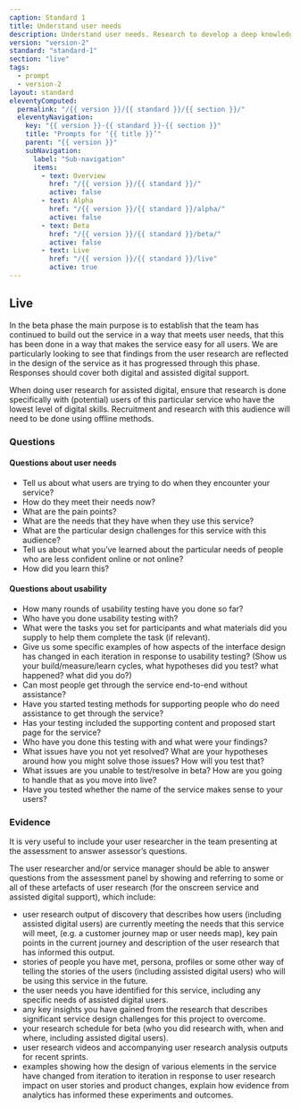 ```yaml
---
caption: Standard 1
title: Understand user needs
description: Understand user needs. Research to develop a deep knowledge of who the service users are and what that means for the design of the service.
version: "version-2"
standard: "standard-1"
section: "live"
tags:
  - prompt
  - version-2
layout: standard
eleventyComputed:
  permalink: "/{{ version }}/{{ standard }}/{{ section }}/"
  eleventyNavigation:
    key: "{{ version }}-{{ standard }}-{{ section }}"
    title: "Prompts for ‘{{ title }}’"
    parent: "{{ version }}"
    subNavigation:
      label: "Sub-navigation"
      items:
        - text: Overview
          href: "/{{ version }}/{{ standard }}/"
          active: false
        - text: Alpha
          href: "/{{ version }}/{{ standard }}/alpha/"
          active: false
        - text: Beta
          href: "/{{ version }}/{{ standard }}/beta/"
          active: false
        - text: Live
          href: "/{{ version }}/{{ standard }}/live"
          active: true
---
```


## Live

In the beta phase the main purpose is to establish that the team has continued to build out the service in a way that meets user needs, that this has been done in a way that makes the service easy for all users. We are particularly looking to see that findings from the user research are reflected in the design of the service as it has progressed through this phase. Responses should cover both digital and assisted digital support.

When doing user research for assisted digital, ensure that research is done specifically with (potential) users of this particular service who have the lowest level of digital skills. Recruitment and research with this audience will need to be done using offline methods.

### Questions

#### Questions about user needs

- Tell us about what users are trying to do when they encounter your service?
- How do they meet their needs now?
- What are the pain points?
- What are the needs that they have when they use this service?
- What are the particular design challenges for this service with this audience?
- Tell us about what you’ve learned about the particular needs of people who are less confident online or not online?
- How did you learn this?

#### Questions about usability

- How many rounds of usability testing have you done so far?
- Who have you done usability testing with?
- What were the tasks you set for participants and what materials did you supply to help them complete the task (if relevant).
- Give us some specific examples of how aspects of the interface design has changed in each iteration in response to usability testing? (Show us your build/measure/learn cycles, what hypotheses did you test? what happened? what did you do?)
- Can most people get through the service end-to-end without assistance?
- Have you started testing methods for supporting people who do need assistance to get through the service?
- Has your testing included the supporting content and proposed start page for the service?
- Who have you done this testing with and what were your findings?
- What issues have you not yet resolved? What are your hypotheses around how you might solve those issues? How will you test that?
- What issues are you unable to test/resolve in beta? How are you going to handle that as you move into live?
- Have you tested whether the name of the service makes sense to your users?

### Evidence

It is very useful to include your user researcher in the team presenting at the assessment to answer assessor’s questions.

The user researcher and/or service manager should be able to answer questions from the assessment panel by showing and referring to some or all of these artefacts of user research (for the onscreen service and assisted digital support), which include:

- user research output of discovery that describes how users (including assisted digital users) are currently meeting the needs that this service will meet, (e.g. a customer journey map or user needs map), key pain points in the current journey and description of the user research that has informed this output.
- stories of people you have met, persona, profiles or some other way of telling the stories of the users (including assisted digital users) who will be using this service in the future.
- the user needs you have identified for this service, including any specific needs of assisted digital users.
- any key insights you have gained from the research that describes significant service design challenges for this project to overcome.
- your research schedule for beta (who you did research with, when and where, including assisted digital users).
- user research videos and accompanying user research analysis outputs for recent sprints.
- examples showing how the design of various elements in the service have changed from iteration to iteration in response to user research impact on user stories and product changes, explain how evidence from analytics has informed these experiments and outcomes.

